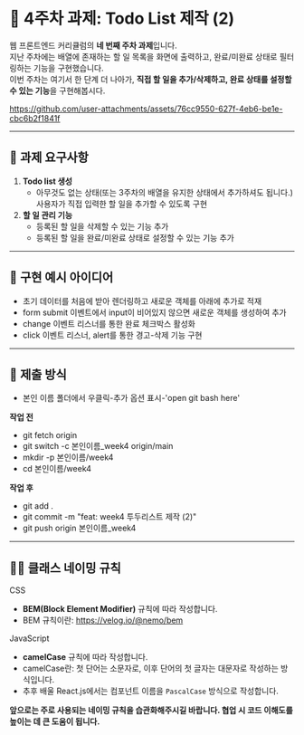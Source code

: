 # 📝 4주차 과제: Todo List 제작 (2)

웹 프론트엔드 커리큘럼의 **네 번째 주차 과제**입니다.  
지난 주차에는 배열에 존재하는 할 일 목록을 화면에 출력하고, 완료/미완료 상태로 필터링하는 기능을 구현했습니다.  
이번 주차는 여기서 한 단계 더 나아가, **직접 할 일을 추가/삭제하고, 완료 상태를 설정할 수 있는 기능**을 구현해봅시다.  

https://github.com/user-attachments/assets/76cc9550-627f-4eb6-be1e-cbc6b2f1841f

---

## 📌 과제 요구사항

1. **Todo list 생성**
   - 아무것도 없는 상태(또는 3주차의 배열을 유지한 상태에서 추가하셔도 됩니다.) 사용자가 직접 입력한 할 일을 추가할 수 있도록 구현
2. **할 일 관리 기능**
   - 등록된 할 일을 삭제할 수 있는 기능 추가
   - 등록된 할 일을 완료/미완료 상태로 설정할 수 있는 기능 추가

---

## 🎨 구현 예시 아이디어

- 초기 데이터를 처음에 받아 렌더링하고 새로운 객체를 아래에 추가로 적재
- form submit 이벤트에서 input이 비어있지 않으면 새로운 객체를 생성하여 추가
- change 이벤트 리스너를 통한 완료 체크박스 활성화
- click 이벤트 리스너, alert를 통한 경고-삭제 기능 구현

---

## 📂 제출 방식

- 본인 이름 폴더에서 우클릭-추가 옵션 표시-'open git bash here'

**작업 전**
- git fetch origin
- git switch -c 본인이름_week4 origin/main
- mkdir -p 본인이름/week4
- cd 본인이름/week4

**작업 후**
- git add .  
- git commit -m "feat: week4 투두리스트 제작 (2)"  
- git push origin 본인이름_week4  

---

## 🧑‍💻 클래스 네이밍 규칙

CSS  
- **BEM(Block Element Modifier)** 규칙에 따라 작성합니다.  
- BEM 규칙이란: https://velog.io/@nemo/bem  

JavaScript  
- **camelCase** 규칙에 따라 작성합니다.  
- camelCase란: 첫 단어는 소문자로, 이후 단어의 첫 글자는 대문자로 작성하는 방식입니다.  
- 추후 배울 React.js에서는 컴포넌트 이름을 `PascalCase` 방식으로 작성합니다.  

**앞으로는 주로 사용되는 네이밍 규칙을 습관화해주시길 바랍니다. 협업 시 코드 이해도를 높이는 데 큰 도움이 됩니다.**
